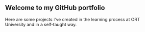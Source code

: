 ## Welcome to my GitHub portfolio

Here are some projects I've created in the learning process at ORT University and in a self-taught way.

